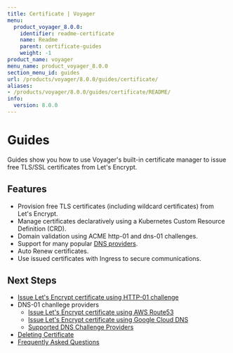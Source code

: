 ```yaml
---
title: Certificate | Voyager
menu:
  product_voyager_8.0.0:
    identifier: readme-certificate
    name: Readme
    parent: certificate-guides
    weight: -1
product_name: voyager
menu_name: product_voyager_8.0.0
section_menu_id: guides
url: /products/voyager/8.0.0/guides/certificate/
aliases:
- /products/voyager/8.0.0/guides/certificate/README/
info:
  version: 8.0.0
---
```


# Guides

Guides show you how to use Voyager's built-in certificate manager to issue free TLS/SSL certificates from Let's Encrypt.

## Features
- Provision free TLS certificates (including wildcard certificates) from Let's Encrypt.
- Manage certificates declaratively using a Kubernetes Custom Resource Definition (CRD).
- Domain validation using ACME http-01 and dns-01 challenges.
- Support for many popular [DNS providers](/products/voyager/8.0.0/guides/certificate/dns/providers).
- Auto Renew certificates.
- Use issued certificates with Ingress to secure communications.

## Next Steps
- [Issue Let's Encrypt certificate using HTTP-01 challenge](/products/voyager/8.0.0/guides/certificate/http/overview)
- DNS-01 chanllege providers
  - [Issue Let's Encrypt certificate using AWS Route53](/products/voyager/8.0.0/guides/certificate/dns/route53)
  - [Issue Let's Encrypt certificate using Google Cloud DNS](/products/voyager/8.0.0/guides/certificate/dns/google-cloud)
  - [Supported DNS Challenge Providers](/products/voyager/8.0.0/guides/certificate/dns/providers)
- [Deleting Certificate](/products/voyager/8.0.0/guides/certificate/delete)
- [Frequently Asked Questions](/products/voyager/8.0.0/guides/certificate/faq)
